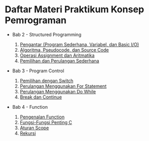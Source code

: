 <h1>Daftar Materi Praktikum Konsep Pemrograman</h1>

- Bab 2 - Structured Programming
  1. [Pengantar (Program Sederhana, Variabel, dan Basic I/O)](Bab2-StructuredProgramming/1-PengantarProgramSederhanaVariabel.md)
  2. [Algoritma, Pseudocode, dan Source Code](Bab2-StructuredProgramming/2-AlgoritmaPseudocodeSourcecode.md)
  3. [Operasi Assignment dan Aritmatika](Bab2-StructuredProgramming/3-OperasiAssignmentdanAritmatika.md)
  4. [Pemilihan dan Perulangan Sederhana](Bab2-StructuredProgramming/4-PemilihandanPerulanganSederhana.md)

- Bab 3 - Program Control
  1. [Pemilihan dengan Switch](Bab3-ProgramControl/1-PemilihanDenganSwitch.md)
  2. [Perulangan Menggunakan For Statement](Bab3-ProgramControl/2-PerulanganMenggunakanFor.md)
  3. [Perulangan Menggunakan Do While](Bab3-ProgramControl/3-PerulanganMenggunakanDoWhile.md)
  4. [Break dan Continue](Bab3-ProgramControl/4-BreakAndContinue.md)

- Bab 4 - Function
  1. [Pengenalan Function](Bab4-CFunction/1-PengenalanFunction.md)
  2. [Fungsi-Fungsi Penting C](Bab4-CFunction/2-FungsiLibraryC.md)
  3. [Aturan Scope](Bab4-CFunction/3-Scope.md)
  4. [Rekursi](Bab4-CFunction/4-Rekursi.md)
